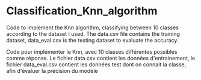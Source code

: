 # Classification_Knn_algorithm
Code to implement the Knn algorithm, classifying between 10 classes according to the dataset I used. 
The data.csv file contains the training dataset, data_eval.csv is the testing dataset to evaluate the accuracy.

Code pour implémenter le Knn, avec 10 classes différentes possibles comme réponse. Le fichier data.csv
contient les données d'entrainement, le fichier data_eval.csv contient les données test dont on connait la classe,
afin d'évaluer la précision du modèle 

